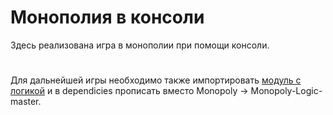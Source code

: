 # Монополия в консоли

Здесь реализована игра в монополии при помощи консоли.
#
Для дальнейшей игры необходимо также импортировать [модуль с логикой](https://github.com/Arcturs/Monopoly-Logic) и в dependicies прописать вместо Monopoly -> Monopoly-Logic-master.

